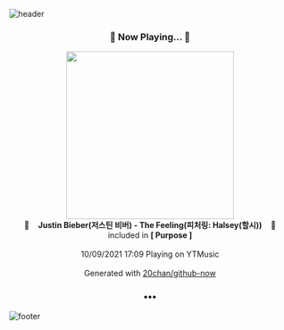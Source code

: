 ![header](https://capsule-render.vercel.app/api?type=wave&height=170&section=header&text=Hi.%20I'm%20SHIFT&fontColor=090707&fontAlignX=45&fontAlignY=65&fontSize=100)

<h3 align="center">🎵 Now Playing... 🎵</h3>
<p align="center">
  <a href="https://music.youtube.com/watch?v=cqF5DnmeN08">
    <img width="300" src="https://lh3.googleusercontent.com/Be4u9Ce9rGZfFZ8ML_EQrYpMGXv8vqVUVVHS2yZaMeThrIAqx2LytIGVZxin7-blzTdUFZdtZyCDmq6D">
  </a>
  <br>
  🎵&nbsp&nbsp&nbsp <b>Justin Bieber(저스틴 비버) - The Feeling(피처링: Halsey(할시))</b> &nbsp&nbsp&nbsp🎵
  <br>
  included in <b>[ Purpose ]</b>
  
  <br />
  <br />
  10/09/2021 17:09 Playing on YTMusic
  <br />
  <br />
  Generated with <a href="https://github.com/20chan/github-now">20chan/github-now</a>
</p>

<h3 align="center">•••</h3>

![footer](https://capsule-render.vercel.app/api?type=wave&height=150&section=footer)
